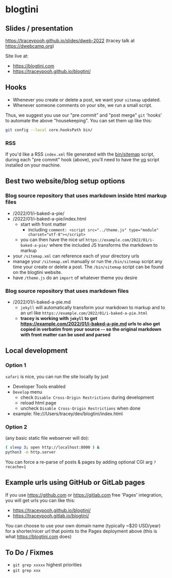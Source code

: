 # blogtini

## Slides / presentation
https://traceypooh.github.io/slides/dweb-2022
(tracey talk at https://dwebcamp.org)

Site live at:
- https://blogtini.com
- https://traceypooh.github.io/blogtini/

## Hooks
- Whenever you create or delete a post, we want your `sitemap` updated.
- Whenever someone comments on your site, we run a small script.

Thus, we suggest you use our "pre commit" and "post merge" `git` 'hooks' to automate the above "housekeeping".  You can set them up like this:
```sh
git config --local core.hooksPath bin/
```

### RSS
If you'd like a RSS `index.xml` file generated with the [bin/sitemap](bin/sitemap) script,
during each "pre commit" hook (above), you'll need to have the
[yq](https://github.com/mikefarah/yq#install) script installed on your machine.



## Best two website/blog setup options
### Blog source repository that uses markdown inside html markup files
- /2022/01/i-baked-a-pie/
- /2022/01/i-baked-a-pie/index.html
  - start with front matter
    - including `comment: <script src="../theme.js" type="module" charset="utf-8"></script>`
  - you can then have the nice url `https://example.com/2022/01/i-baked-a-pie/` where the included JS transforms the markdown to markup
- your `/sitemap.xml` can reference each of your directory urls
- manage your `/sitemap.xml` manually or run the `/bin/sitemap` script any time your create or delete a post.  The `/bin/sitemap` script can be found on the blogtini website.
- have `/theme.js` do an `import` of whatever theme you desire


### Blog source repository that uses markdown files
- /2022/01/i-baked-a-pie.md
  - `jekyll` will automatically transform your markdown to markup and to an url like `https://example.com/2022/01/i-baked-a-pie.html`
  - **tracey is working with `jekyll` to get https://example.com/2022/01/i-baked-a-pie.md urls to also get copied in verbatim from your source -- so the original markdown with front matter can be used and parsed**



## Local development
### Option 1
`safari` is nice, you can run the site locally by just
- Developer Tools enabled
- `Develop` menu
  - check `Disable Cross-Origin Restrictions` during development
  - reload html page
  - uncheck `Disable Cross-Origin Restrictions` when done
- example: file:///Users/tracey/dev/blogtini/index.html

### Option 2
(any basic static file webserver will do):
```bash
( sleep 3; open http://localhost:8000 ) &
python3 -m http.server
```

You can force a re-parse of posts & pages by adding optional CGI arg `?recache=1`

## Example urls using GitHub or GitLab pages
If you use https://github.com or https://gitlab.com free 'Pages' integration, you will get urls you can like this:
- https://traceypooh.github.io/blogtini/
- https://traceypooh.gitlab.io/blogtini/

You can choose to use your own domain name (typically ~$20 USD/year) for a shorter/nicer url that points to the Pages deployment above (this is what https://blogtini.com does)


## To Do / Fixmes
- `git grep xxxxx` highest priorities
- `git grep xxx`

